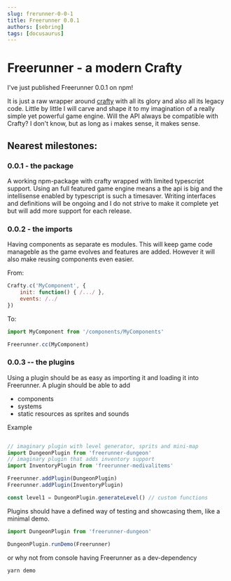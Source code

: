 ```yaml
---
slug: frerunner-0-0-1
title: Freerunner 0.0.1
authors: [sebring]
tags: [docusaurus]
---
```


# Freerunner - a modern Crafty

I've just published Freerunner 0.0.1 on npm!

It is just a raw wrapper around [crafty](http://craftyjs.com) with all its glory and also all its legacy code. Little by little I will carve and shape it to my imagination of a really simple yet powerful game engine. Will the API always be compatible with Crafty? I don't know, but as long as i makes sense, it makes sense.

## Nearest milestones:

### 0.0.1 - the package
A working npm-package with crafty wrapped with limited typescript support. Using an full featured game engine means a the api is big and the intellisense enabled by typescript is such a timesaver. Writing interfaces and definitions will be ongoing and I do not strive to make it complete yet but will add more support for each release.

### 0.0.2 - the imports
Having components as separate es modules. This will keep game code manageble as the game evolves and features are added. However it will also make reusing components even easier.

From:
```javascript
Crafty.c('MyComponent', {
    init: function() { /.../ },
    events: /../
})
```

To:
```javascript
import MyComponent from '/components/MyComponents'

Freerunner.cc(MyComponent)
```

### 0.0.3 -- the plugins
Using a plugin should be as easy as importing it and loading it into Freerunner. A plugin should be able to add
* components
* systems
* static resources as sprites and sounds

Example
```javascript

// imaginary plugin with level generator, sprits and mini-map
import DungeonPlugin from 'freerunner-dungeon'
// imaginary plugin that adds inventory support
import InventoryPlugin from 'freerunner-medivalitems'

Freerunner.addPlugin(DungeonPlugin)
Freerunner.addPlugin(InventoryPlugin)

const level1 = DungeonPlugin.generateLevel() // custom functions
```

Plugins should have a defined way of testing and showcasing them, like a minimal demo.

```javascript
import DungeonPlugin from 'freerunner-dungeon'

DungeonPlugin.runDemo(Freerunner)
```

or why not from console having Freerunner as a dev-dependency 
```bash
yarn demo
```